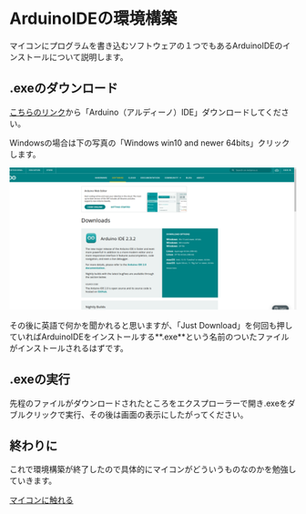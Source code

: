 # ArduinoIDEの環境構築
マイコンにプログラムを書き込むソフトウェアの１つでもあるArduinoIDEのインストールについて説明します。


## .exeのダウンロード
[こちらのリンク](https://www.arduino.cc/en/software)から「Arduino（アルディーノ）IDE」ダウンロードしてください。

Windowsの場合は下の写真の「Windows win10 and newer 64bits」クリックします。

![image](./img/arduino_download.png)

その後に英語で何かを聞かれると思いますが、「Just Download」を何回も押していればArduinoIDEをインストールする**.exe**という名前のついたファイルがインストールされるはずです。

## .exeの実行
先程のファイルがダウンロードされたところをエクスプローラーで開き.exeをダブルクリックで実行、その後は画面の表示にしたがってください。


## 終わりに
これで環境構築が終了したので具体的にマイコンがどういうものなのかを勉強していきます。

[マイコンに触れる](./micon_touch.md)